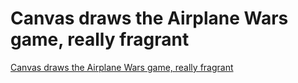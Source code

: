 # Canvas draws the Airplane Wars game, really fragrant
[Canvas draws the Airplane Wars game, really fragrant](https://aiwithcloud.com/2022/09/15/canvas_draws_the_airplane_wars_game_really_fragrant/)